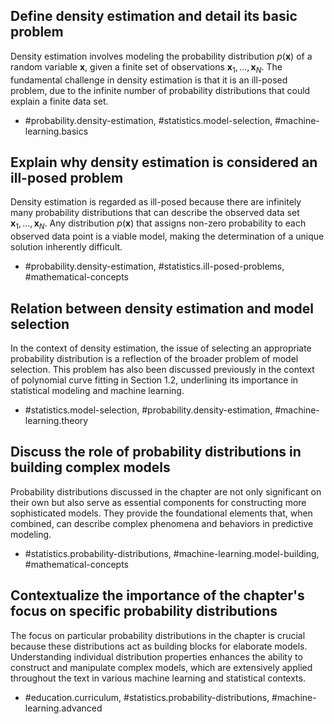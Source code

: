 ## Define density estimation and detail its basic problem

Density estimation involves modeling the probability distribution $p(\mathbf{x})$ of a random variable $\mathbf{x}$, given a finite set of observations $\mathbf{x}_{1}, \ldots, \mathbf{x}_{N}$. The fundamental challenge in density estimation is that it is an ill-posed problem, due to the infinite number of probability distributions that could explain a finite data set.

- #probability.density-estimation, #statistics.model-selection, #machine-learning.basics

## Explain why density estimation is considered an ill-posed problem

Density estimation is regarded as ill-posed because there are infinitely many probability distributions that can describe the observed data set $\mathbf{x}_{1}, \ldots, \mathbf{x}_{N}$. Any distribution $p(\mathbf{x})$ that assigns non-zero probability to each observed data point is a viable model, making the determination of a unique solution inherently difficult.

- #probability.density-estimation, #statistics.ill-posed-problems, #mathematical-concepts

## Relation between density estimation and model selection

In the context of density estimation, the issue of selecting an appropriate probability distribution is a reflection of the broader problem of model selection. This problem has also been discussed previously in the context of polynomial curve fitting in Section 1.2, underlining its importance in statistical modeling and machine learning.

- #statistics.model-selection, #probability.density-estimation, #machine-learning.theory

## Discuss the role of probability distributions in building complex models

Probability distributions discussed in the chapter are not only significant on their own but also serve as essential components for constructing more sophisticated models. They provide the foundational elements that, when combined, can describe complex phenomena and behaviors in predictive modeling.

- #statistics.probability-distributions, #machine-learning.model-building, #mathematical-concepts

## Contextualize the importance of the chapter's focus on specific probability distributions

The focus on particular probability distributions in the chapter is crucial because these distributions act as building blocks for elaborate models. Understanding individual distribution properties enhances the ability to construct and manipulate complex models, which are extensively applied throughout the text in various machine learning and statistical contexts.

- #education.curriculum, #statistics.probability-distributions, #machine-learning.advanced